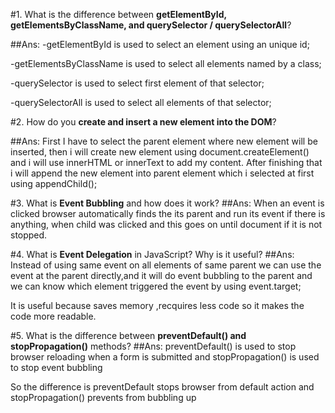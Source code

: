 #1. What is the difference between **getElementById, getElementsByClassName, and querySelector / querySelectorAll**?

##Ans:
 -getElementById is used to select an element using an unique id;

 -getElementsByClassName is used to select all elements named by a class;

 -querySelector is used to select first  element of that selector;

 -querySelectorAll is used to select all elements of that selector;

#2. How do you **create and insert a new element into the DOM**?

##Ans: First I have to select the parent element where new element will be inserted,
then i will create new element using document.createElement() and i will use innerHTML or innerText to add my content.
After finishing that i will append the new element into parent element which i selected at first using appendChild();

#3. What is **Event Bubbling** and how does it work?
##Ans: When an event is clicked browser automatically finds the its  parent and run its event if there is anything, when child was clicked and this goes on until document if it is not stopped.


#4. What is **Event Delegation** in JavaScript? Why is it useful?
##Ans: Instead of using same event on all elements of same parent we can use the event at the parent directly,and it will do event bubbling to the parent and we can know which element triggered the event by using event.target;

It is useful because saves memory ,recquires less code so it makes the code more readable.


#5. What is the difference between **preventDefault() and stopPropagation()** methods?
##Ans: preventDefault() is used to stop browser reloading when a form is submitted and
stopPropagation() is used to stop event bubbling

So the difference is preventDefault stops browser from default action and stopPropagation() prevents from bubbling up


